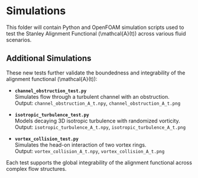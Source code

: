 # Simulations

This folder will contain Python and OpenFOAM simulation scripts used to test the Stanley Alignment Functional \(\mathcal{A}(t)\) across various fluid scenarios.

## Additional Simulations

These new tests further validate the boundedness and integrability of the alignment functional \(\mathcal{A}(t)\):

- **`channel_obstruction_test.py`**  
  Simulates flow through a turbulent channel with an obstruction.  
  Output: `channel_obstruction_A_t.npy`, `channel_obstruction_A_t.png`

- **`isotropic_turbulence_test.py`**  
  Models decaying 3D isotropic turbulence with randomized vorticity.  
  Output: `isotropic_turbulence_A_t.npy`, `isotropic_turbulence_A_t.png`

- **`vortex_collision_test.py`**  
  Simulates the head-on interaction of two vortex rings.  
  Output: `vortex_collision_A_t.npy`, `vortex_collision_A_t.png`

Each test supports the global integrability of the alignment functional across complex flow structures.

